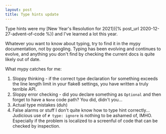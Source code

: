 ```yaml
---
layout: post
title: Type hints update
---
```


Type hints were my [New Year's Resolution for 2021]({% post_url 2020-12-27-advent-of-code %})
and I've learned a lot this year.

Whatever you want to know about typing, try to find it in the mypy documentation,
not by googling.  Typing has been evolving and continues to evolve, and anything you
don't find by checking the current docs is quite likely out of date.

What mypy catches for me:

1. Sloppy thinking - if the correct type declaration for something exceeds the 
   line length limit in your flake8 settings, you have written a truly terrible API.
2. Sloppy error checking - did you declare something as `Optional` and then forget 
   to have a `None` code path? You did, didn't you... 
3. Actual type mistakes (duh)
4. False alarms or stuff I don't quite know how to type hint correctly... Judicious use of 
   `# type: ignore` is nothing to be ashamed of, IMHO.  Especially if the problem is localized
   to a screenful of code that can be checked by inspection.
